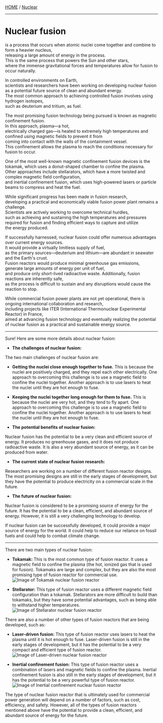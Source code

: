 [HOME](/README.md) / [Nuclear](/assets/docs/nuclear/readme.md)   

------------------

# Nuclear fusion   
  is a process that occurs when atomic nuclei come together and combine to form a heavier nucleus,    
   releasing a large amount of energy in the process.    
    This is the same process that powers the Sun and other stars,     
     where the immense gravitational forces and temperatures allow for fusion to occur naturally.    

  In controlled environments on Earth,   
   scientists and researchers have been working on developing nuclear fusion as a potential future source of clean and abundant energy.    
    The most common approach to achieving controlled fusion involves using hydrogen isotopes,     
     such as deuterium and tritium, as fuel.   

  The most promising fusion technology being pursued is known as magnetic confinement fusion.    
   In this approach, plasma—a hot,   
    electrically charged gas—is heated to extremely high temperatures and confined using magnetic fields to prevent it from     
     coming into contact with the walls of the containment vessel.     
      This confinement allows the plasma to reach the conditions necessary for fusion to occur.    

   One of the most well-known magnetic confinement fusion devices is the tokamak, which uses a donut-shaped chamber to confine the plasma.     
    Other approaches include stellarators, which have a more twisted and complex magnetic field configuration,    
     and inertial confinement fusion, which uses high-powered lasers or particle beams to compress and heat the fuel.     

   While significant progress has been made in fusion research,    
    developing a practical and economically viable fusion power plant remains a challenge.   
     Scientists are actively working to overcome technical hurdles,    
      such as achieving and sustaining the high temperatures and pressures required for fusion and finding efficient ways to capture and utilize     
       the energy produced.    
 
   If successfully harnessed, nuclear fusion could offer numerous advantages over current energy sources.   
    It would provide a virtually limitless supply of fuel,    
     as the primary sources—deuterium and lithium—are abundant in seawater and the Earth's crust.    
      Fusion reactors would produce minimal greenhouse gas emissions, generate large amounts of energy per unit of fuel,    
       and produce only short-lived radioactive waste. 
        Additionally, fusion reactions are inherently safe,  
         as the process is difficult to sustain and any disruptions would cause the reaction to stop.

   While commercial fusion power plants are not yet operational, there is ongoing international collaboration and research,    
    including projects like ITER (International Thermonuclear Experimental Reactor) in France,     
     aimed at advancing fusion technology and eventually realizing the potential of nuclear fusion as a practical and sustainable energy source.    


---


Sure! Here are some more details about nuclear fusion:

* **The challenges of nuclear fusion:**

The two main challenges of nuclear fusion are:

* **Getting the nuclei close enough together to fuse.** This is because the nuclei are positively charged, and they repel each other electrically. One approach to overcoming this challenge is to use a magnetic field to confine the nuclei together. Another approach is to use lasers to heat the nuclei until they are hot enough to fuse.

* **Keeping the nuclei together long enough for them to fuse.** This is because the nuclei are very hot, and they tend to fly apart. One approach to overcoming this challenge is to use a magnetic field to confine the nuclei together. Another approach is to use lasers to heat the nuclei until they are hot enough to fuse.

* **The potential benefits of nuclear fusion:**

Nuclear fusion has the potential to be a very clean and efficient source of energy. It produces no greenhouse gases, and it does not produce radioactive waste. It is also a very abundant source of energy, as it can be produced from water.

* **The current state of nuclear fusion research:**

Researchers are working on a number of different fusion reactor designs. The most promising designs are still in the early stages of development, but they have the potential to produce electricity on a commercial scale in the future.

* **The future of nuclear fusion:**

Nuclear fusion is considered to be a promising source of energy for the future. It has the potential to be a clean, efficient, and abundant source of energy. However, it is still a very challenging technology to develop.

If nuclear fusion can be successfully developed, it could provide a major source of energy for the world. It could help to reduce our reliance on fossil fuels and could help to combat climate change.

---

There are two main types of nuclear fusion:

* **Tokamak:** This is the most common type of fusion reactor. It uses a magnetic field to confine the plasma (the hot, ionized gas that is used for fusion). Tokamaks are large and complex, but they are also the most promising type of fusion reactor for commercial use.
![Image of Tokamak nuclear fusion reactor](https://upload.wikimedia.org/wikipedia/commons/thumb/0/00/2017_TOCAMAC_Fusion_Chamber_N0689.jpg/495px-2017_TOCAMAC_Fusion_Chamber_N0689.jpg)   

* **Stellarator:** This type of fusion reactor uses a different magnetic field configuration than a tokamak. Stellarators are more difficult to build than tokamaks, but they have some potential advantages, such as being able to withstand higher temperatures.
![Image of Stellarator nuclear fusion reactor](https://hips.hearstapps.com/hmg-prod/images/starblazer1-64262f5e7b4a6.jpeg?crop=0.5179934569247546xw:1xh;center,top&resize=640:*)   

There are also a number of other types of fusion reactors that are being developed, such as:

* **Laser-driven fusion:** This type of fusion reactor uses lasers to heat the plasma until it is hot enough to fuse. Laser-driven fusion is still in the early stages of development, but it has the potential to be a very compact and efficient type of fusion reactor.
![Image of Laser-driven nuclear fusion reactor](https://www.science.org/do/10.1126/science.adg2803/full/_20221212_on_nif_fusion_breakthrough-1675040971540.jpg)

* **Inertial confinement fusion:** This type of fusion reactor uses a combination of lasers and magnetic fields to confine the plasma. Inertial confinement fusion is also still in the early stages of development, but it has the potential to be a very powerful type of fusion reactor.
![Image of Inertial confinement nuclear fusion reactor](https://lasers.llnl.gov/content/assets/images/science/ignition/target_capsule_ill.jpg) 

The type of nuclear fusion reactor that is ultimately used for commercial power generation will depend on a number of factors, such as cost, efficiency, and safety. However, all of the types of fusion reactors mentioned above have the potential to provide a clean, efficient, and abundant source of energy for the future.

